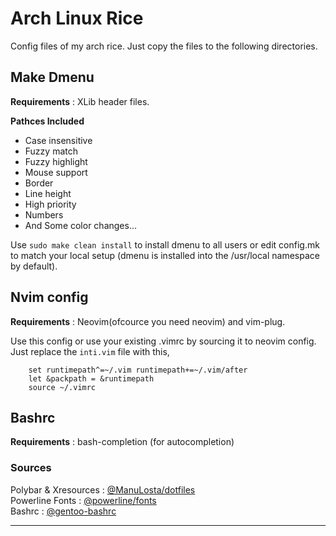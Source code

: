 # Arch Linux Rice

Config files of my arch rice. Just copy the files to the following directories.

## Make Dmenu

<b>Requirements</b> : XLib header files.

<b>Pathces Included</b>  
* Case insensitive <br /> 
* Fuzzy match <br />      
* Fuzzy highlight  <br />  
* Mouse support <br />    
* Border <br />           
* Line height <br />     
* High priority <br />    
* Numbers <br />   
* And Some color changes...

Use `sudo make clean install` to install dmenu to all users or edit config.mk to match your local setup (dmenu is installed into
the /usr/local namespace by default).

## Nvim config

<b>Requirements</b> : Neovim(ofcource you need neovim) and vim-plug.

Use this config or use your existing .vimrc by sourcing it to neovim config.
Just replace the `inti.vim` file with this,
```
    set runtimepath^=~/.vim runtimepath+=~/.vim/after
    let &packpath = &runtimepath
    source ~/.vimrc
```

## Bashrc

<b>Requirements</b> : bash-completion (for autocompletion)

### Sources

Polybar & Xresources : [@ManuLosta/dotfiles](https://github.com/ManuLosta/dotfiles)\
Powerline Fonts : [@powerline/fonts](https://github.com/powerline/fonts)\
Bashrc : [@gentoo-bashrc](https://aur.archlinux.org/packages/gentoo-bashrc/)

------------------------------------------------
